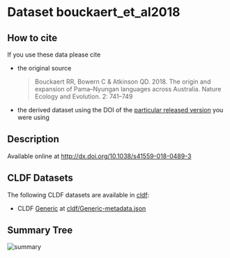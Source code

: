 # Dataset bouckaert_et_al2018

## How to cite

If you use these data please cite
- the original source
  > Bouckaert RR, Bowern C & Atkinson QD. 2018. The origin and expansion of Pama–Nyungan languages across Australia. Nature Ecology and Evolution. 2: 741–749
- the derived dataset using the DOI of the [particular released version](../../releases/) you were using

## Description


Available online at http://dx.doi.org/10.1038/s41559-018-0489-3


## CLDF Datasets

The following CLDF datasets are available in [cldf](cldf):

- CLDF [Generic](https://github.com/cldf/cldf/tree/master/modules/Generic) at [cldf/Generic-metadata.json](cldf/Generic-metadata.json)

## Summary Tree

![summary](./summary_tree.svg)